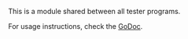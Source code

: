 This is a module shared between all tester programs.

For usage instructions, check the [GoDoc](https://pkg.go.dev/github.com/make-core/tester-utils).